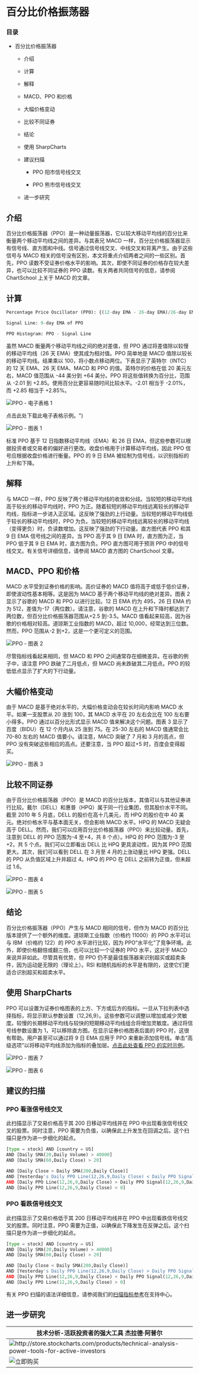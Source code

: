 # 百分比价格振荡器 

### 目录

+   百分比价格振荡器

    +   介绍

    +   计算

    +   解释

    +   MACD、PPO 和价格

    +   大幅价格变动

    +   比较不同证券

    +   结论

    +   使用 SharpCharts

    +   建议扫描

        +   PPO 阳市信号线交叉

        +   PPO 熊市信号线交叉

    +   进一步研究

## 介绍

百分比价格振荡器（PPO）是一种动量振荡器，它以较大移动平均线的百分比来衡量两个移动平均线之间的差异。与其表兄 MACD 一样，百分比价格振荡器显示有信号线、直方图和中线。信号通过信号线交叉、中线交叉和背离产生。由于这些信号与 MACD 相关的信号没有区别，本文将重点介绍两者之间的一些区别。首先，PPO 读数不受证券价格水平的影响。其次，即使不同证券的价格存在较大差异，也可以比较不同证券的 PPO 读数。有关两者共同信号的信息，请参阅 ChartSchool 上关于 MACD 的文章。

## 计算

```py
Percentage Price Oscillator (PPO): {(12-day EMA - 26-day EMA)/26-day EMA} x 100

Signal Line: 9-day EMA of PPO

PPO Histogram: PPO - Signal Line

```

虽然 MACD 衡量两个移动平均线之间的绝对差值，但 PPO 通过将差值除以较慢的移动平均线（26 天 EMA）使其成为相对值。PPO 简单地是 MACD 值除以较长的移动平均线。结果乘以 100，将小数点移动两位。下表显示了英特尔（INTC）的 12 天 EMA、26 天 EMA、MACD 和 PPO 的值。英特尔的价格在低 20 美元左右，MACD 值范围从 -44 美分到 +64 美分。PPO 将这些值转换为百分比，范围从 -2.01 到 +2.85。使用百分比更容易随时间比较水平。-2.01 相当于 -2.01%，而 +2.85 相当于 +2.85%。

![PPO - 电子表格 1](img/feeb3985cc37a52c91cea9e164ebbe18.jpg "PPO - 电子表格 1")

点击此处下载此电子表格示例。")

![PPO - 图表 1](img/1fa37710aaf5da2b2c5b012d4b48e61e.jpg "PPO - 图表 1")

标准 PPO 基于 12 日指数移动平均线（EMA）和 26 日 EMA，但这些参数可以根据投资者或交易者的偏好进行更改。收盘价格用于计算移动平均线，因此 PPO 信号应根据收盘价格进行衡量。PPO 的 9 日 EMA 被绘制为信号线，以识别指标的上升和下降。

## 解释

与 MACD 一样，PPO 反映了两个移动平均线的收敛和分歧。当较短的移动平均线高于较长的移动平均线时，PPO 为正。随着较短的移动平均线远离较长的移动平均线，指标进一步进入正区域。这反映了强劲的上行动量。当较短的移动平均线低于较长的移动平均线时，PPO 为负。当较短的移动平均线远离较长的移动平均线（变得更负）时，负读数增加。这反映了强劲的下行动量。直方图代表 PPO 和其 9 日 EMA 信号线之间的差异。当 PPO 高于其 9 日 EMA 时，直方图为正，当 PPO 低于其 9 日 EMA 时，直方图为负。PPO 直方图可用于预测 PPO 中的信号线交叉。有关信号详细信息，请参阅 MACD 直方图的 ChartSchool 文章。

## MACD、PPO 和价格

MACD 水平受到证券价格的影响。高价证券的 MACD 值将高于或低于低价证券，即使波动性基本相等。这是因为 MACD 基于两个移动平均线的绝对差异。图表 2 显示了谷歌的 MACD 和 PPO 以进行比较。12 日 EMA 约为 495，26 日 EMA 约为 512，差值为-17（两位数）。请注意，谷歌的 MACD 在上升和下降时都达到了两位数，但百分比价格振荡器范围从+2.5 到-3.5。MACD 值看起来较高，因为谷歌的价格相对较高。道琼斯工业指数的 MACD，超过 10,000，经常达到三位数。然而，PPO 范围从-2 到+2，这是一个更可定义的范围。

![PPO - 图表 2](img/b68ad8f268f627526c03d429d6b7cf76.jpg "PPO - 图表 2")

尽管指标线看起来相同，但 MACD 和 PPO 之间通常存在细微差异。在谷歌的例子中，请注意 PPO 跌破了二月低点，但 MACD 尚未跌破其二月低点。PPO 的较低低点显示了扩大的下行动量。

## 大幅价格变动

由于 MACD 是基于绝对水平的，大幅价格变动会在较长时间内影响 MACD 水平。如果一支股票从 20 涨到 100，其 MACD 水平在 20 左右会比在 100 左右要小得多。PPO 通过以百分比形式显示 MACD 值来解决这个问题。图表 3 显示了百度（BIDU）在 12 个月内从 25 涨到 75。在 25-30 左右的 MACD 值通常会比 70-80 左右的 MACD 值要小。请注意，MACD 突破了 7 月和 3 月的高点，但 PPO 没有突破这些相应的高点。还要注意，当 PPO 超过+5 时，百度会变得超买。

![PPO - 图表 3](img/babd0c1366955faf4d73da738a5fe4d6.jpg "PPO - 图表 3")

## 比较不同证券

由于百分比价格振荡器（PPO）是 MACD 的百分比版本，其值可以与其他证券进行比较。戴尔（DELL）和惠普（HPQ）属于同一行业集团，但其股价水平不同。截至 2010 年 5 月底，DELL 的股价在高十几美元，而 HPQ 的股价在中 40 美元。绝对价格水平与基本面无关，但会影响 MACD 水平。HPQ 的 MACD 无疑会高于 DELL。然而，我们可以应用百分比价格振荡器（PPO）来比较动量。首先，注意到 DELL 的 PPO 范围为-4 至+4，共 8 个点）。HPQ 的 PPO 范围为-3 至+2，共 5 个点。我们可以立即看出 DELL 比 HPQ 更具波动性，因为其 PPO 范围更大。其次，我们可以看到 DELL 在 3 月至 4 月的上涨动量比 HPQ 更强。DELL 的 PPO 从负值区域上升并超过 4。HPQ 的 PPO 在 DELL 之前转为正值，但未超过 1.6。

![PPO - 图表 4](img/3a830512b30d595878959d86e2cf2bc1.jpg "PPO - 图表 4")

![PPO - 图表 5](img/d1c7e0c90b92aaf0ed49acbbfe7dc18c.jpg "PPO - 图表 5")

## 结论

百分比价格振荡器（PPO）产生与 MACD 相同的信号，但作为 MACD 的百分比版本提供了一个额外的维度。道琼斯工业指数（价格约 11000）的 PPO 水平可以与 IBM（价格约 122）的 PPO 水平进行比较，因为 PPO“水平化”了竞争环境。此外，即使价格翻倍或翻三倍，也可以比较一个证券的 PPO 水平，这对于 MACD 来说并非如此。尽管具有优势，但 PPO 仍不是最佳振荡器来识别超买或超卖条件，因为运动是无限的（理论上）。RSI 和随机指标的水平是有限的，这使它们更适合识别超买和超卖水平。

## 使用 SharpCharts

PPO 可以设置为证券价格图表的上方、下方或后方的指标。一旦从下拉列表中选择指标，将显示默认参数设置（12,26,9）。这些参数可以调整以增加或减少灵敏度。较慢的长期移动平均线与较快的短期移动平均线组合将增加灵敏度。通过将信号线参数设置为 1，可以移除直方图。在显示证券价格图表后面的 PPO 时，这很有帮助。用户甚至可以通过将 9 日 EMA 应用于 PPO 来重新添加信号线。单击“高级选项”以将移动平均线添加为指标的叠加层。[点击此处查看 PPO 的实时示例](http://stockcharts.com/h-sc/ui?s=$INDU&p=D&yr=0&mn=6&dy=0&id=p81462571466&listNum=30&a=201062788 "http://stockcharts.com/h-sc/ui?s=$INDU&p=D&yr=0&mn=6&dy=0&id=p81462571466&listNum=30&a=201062788")。

![PPO - 图表 7](img/05c008550c47d098135d4d45fd4708c9.jpg "PPO - 图表 7")

![PPO - 图表 6](img/d4aff4f51a1507d181bc90a7345f3b82.jpg "PPO - 图表 6")

## 建议的扫描

### PPO 看涨信号线交叉

此扫描显示了交易价格高于其 200 日移动平均线并在 PPO 中出现看涨信号线交叉的股票。同时注意，PPO 需要为负值，以确保此上升发生在回调之后。这个扫描只是作为进一步细化的起点。

```py
[type = stock] AND [country = US] 
AND [Daily SMA(20,Daily Volume) > 40000] 
AND [Daily SMA(60,Daily Close) > 20] 

AND [Daily Close > Daily SMA(200,Daily Close)] 
AND [Yesterday's Daily PPO Line(12,26,9,Daily Close) < Daily PPO Signal(12,26,9,Daily Close)] 
AND [Daily PPO Line(12,26,9,Daily Close) > Daily PPO Signal(12,26,9,Daily Close)] 
AND [Daily PPO Line(12,26,9,Daily Close) < 0]
```

### PPO 看跌信号线交叉

此扫描显示了交易价格低于其 200 日移动平均线并在 PPO 中出现看跌信号线交叉的股票。同时注意，PPO 需要为正值，以确保此下降发生在反弹之后。这个扫描只是作为进一步细化的起点。

```py
[type = stock] AND [country = US] 
AND [Daily SMA(20,Daily Volume) > 40000] 
AND [Daily SMA(60,Daily Close) > 20] 

AND [Daily Close < Daily SMA(200,Daily Close)] 
AND [Yesterday's Daily PPO Line(12,26,9,Daily Close) > Daily PPO Signal(12,26,9,Daily Close)] 
AND [Daily PPO Line(12,26,9,Daily Close) < Daily PPO Signal(12,26,9,Daily Close)] 
AND [Daily PPO Line(12,26,9,Daily Close) > 0]
```

有关 PPO 扫描的语法详细信息，请参阅我们的[扫描指标参考](http://stockcharts.com/docs/doku.php?id=scans:indicators#percentage_price_oscillator_ppo "http://stockcharts.com/docs/doku.php?id=scans:indicators#percentage_price_oscillator_ppo")在支持中心。

## 进一步研究

| **技术分析-活跃投资者的强大工具** 杰拉德·阿普尔 |
| --- |
| ![](http://store.stockcharts.com/products/technical-analysis-power-tools-for-active-investors "http://store.stockcharts.com/products/technical-analysis-power-tools-for-active-investors") |
| ![立即购买](http://store.stockcharts.com/products/technical-analysis-power-tools-for-active-investors "http://store.stockcharts.com/products/technical-analysis-power-tools-for-active-investors") |
